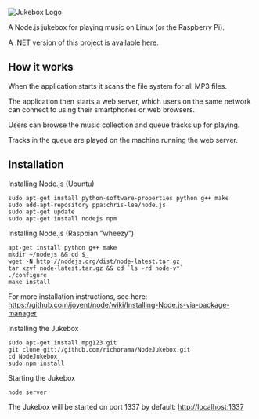 ![Jukebox Logo](http://coderead.files.wordpress.com/2013/02/logo.png?w=320)

A Node.js jukebox for playing music on Linux (or the Raspberry Pi).

A .NET version of this project is available [here](https://github.com/richorama/Jukebox).

## How it works

When the application starts it scans the file system for all MP3 files.

The application then starts a web server, which users on the same network can connect to using their smartphones or web browsers.

Users can browse the music collection and queue tracks up for playing.

Tracks in the queue are played on the machine running the web server.

## Installation

Installing Node.js (Ubuntu)
```
sudo apt-get install python-software-properties python g++ make
sudo add-apt-repository ppa:chris-lea/node.js
sudo apt-get update
sudo apt-get install nodejs npm
```

Installing Node.js (Raspbian "wheezy")
```
apt-get install python g++ make
mkdir ~/nodejs && cd $_
wget -N http://nodejs.org/dist/node-latest.tar.gz
tar xzvf node-latest.tar.gz && cd `ls -rd node-v*`
./configure
make install
```
For more installation instructions, see here: https://github.com/joyent/node/wiki/Installing-Node.js-via-package-manager


Installing the Jukebox
```
sudo apt-get install mpg123 git
git clone git://github.com/richorama/NodeJukebox.git
cd NodeJukebox
sudo npm install
```

Starting the Jukebox
```
node server
```

The Jukebox will be started on port 1337 by default: [http://localhost:1337](http://localhost:1337)



